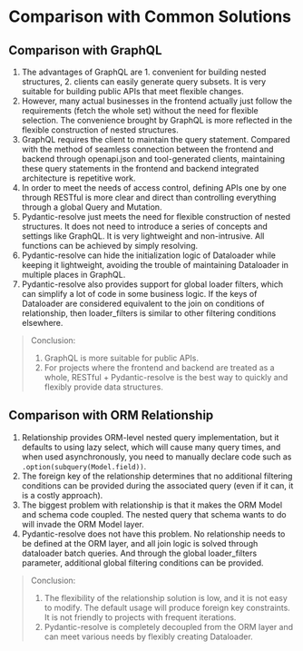 # Comparison with Common Solutions

## Comparison with GraphQL

1. The advantages of GraphQL are 1. convenient for building nested structures, 2. clients can easily generate query subsets. It is very suitable for building public APIs that meet flexible changes.
2. However, many actual businesses in the frontend actually just follow the requirements (fetch the whole set) without the need for flexible selection. The convenience brought by GraphQL is more reflected in the flexible construction of nested structures.
3. GraphQL requires the client to maintain the query statement. Compared with the method of seamless connection between the frontend and backend through openapi.json and tool-generated clients, maintaining these query statements in the frontend and backend integrated architecture is repetitive work.
4. In order to meet the needs of access control, defining APIs one by one through RESTful is more clear and direct than controlling everything through a global Query and Mutation.
5. Pydantic-resolve just meets the need for flexible construction of nested structures. It does not need to introduce a series of concepts and settings like GraphQL. It is very lightweight and non-intrusive. All functions can be achieved by simply resolving.
6. Pydantic-resolve can hide the initialization logic of Dataloader while keeping it lightweight, avoiding the trouble of maintaining Dataloader in multiple places in GraphQL.
7. Pydantic-resolve also provides support for global loader filters, which can simplify a lot of code in some business logic. If the keys of Dataloader are considered equivalent to the join on conditions of relationship, then loader_filters is similar to other filtering conditions elsewhere.

> Conclusion:
> 1. GraphQL is more suitable for public APIs.
> 2. For projects where the frontend and backend are treated as a whole, RESTful + Pydantic-resolve is the best way to quickly and flexibly provide data structures.

## Comparison with ORM Relationship

1. Relationship provides ORM-level nested query implementation, but it defaults to using lazy select, which will cause many query times, and when used asynchronously, you need to manually declare code such as `.option(subquery(Model.field))`.
2. The foreign key of the relationship determines that no additional filtering conditions can be provided during the associated query (even if it can, it is a costly approach).
3. The biggest problem with relationship is that it makes the ORM Model and schema code coupled. The nested query that schema wants to do will invade the ORM Model layer.
4. Pydantic-resolve does not have this problem. No relationship needs to be defined at the ORM layer, and all join logic is solved through dataloader batch queries. And through the global loader_filters parameter, additional global filtering conditions can be provided.

> Conclusion:
> 1. The flexibility of the relationship solution is low, and it is not easy to modify. The default usage will produce foreign key constraints. It is not friendly to projects with frequent iterations.
> 2. Pydantic-resolve is completely decoupled from the ORM layer and can meet various needs by flexibly creating Dataloader.